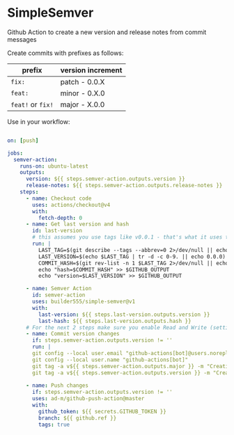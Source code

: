 # SimpleSemver
Github Action to create a new version and release notes from commit messages

Create commits with prefixes as follows:

| prefix            | version increment    |
|------------------|----------------------|
| `fix:`            | patch - 0.0.X        | 
| `feat:`          | minor - 0.X.0        | 
| `feat!` or `fix!` | major - X.0.0        | 

Use in your workflow:

```yaml

on: [push]

jobs:
  semver-action:
    runs-on: ubuntu-latest
    outputs:
      version: ${{ steps.semver-action.outputs.version }}
      release-notes: ${{ steps.semver-action.outputs.release-notes }}
    steps:
      - name: Checkout code
        uses: actions/checkout@v4
        with:
          fetch-depth: 0
      - name: Get last version and hash
        id: last-version
        # this assumes you use tags like v0.0.1 - that's what it uses to get hash of the last tagged version
        run: |
          LAST_TAG=$(git describe --tags --abbrev=0 2>/dev/null || echo "") || true
          LAST_VERSION=$(echo $LAST_TAG | tr -d -c 0-9. || echo 0.0.0) || true
          COMMIT_HASH=$(git rev-list -n 1 $LAST_TAG 2>/dev/null || echo "") || true
          echo "hash=$COMMIT_HASH" >> $GITHUB_OUTPUT
          echo "version=$LAST_VERSION" >> $GITHUB_OUTPUT

      - name: Semver Action
        id: semver-action
        uses: builder555/simple-semver@v1
        with:
          last-version: ${{ steps.last-version.outputs.version }}
          last-hash: ${{ steps.last-version.outputs.hash }}
      # For the next 2 steps make sure you enable Read and Write (settings > actions > general > Workflow permissions)
      - name: Commit version changes
        if: steps.semver-action.outputs.version != ''
        run: |
        git config --local user.email "github-actions[bot]@users.noreply.github.com"
        git config --local user.name "github-actions[bot]"
        git tag -a v${{ steps.semver-action.outputs.major }} -m "Creating release v${{ steps.semver-action.outputs.major }}" 2>/dev/null || true
        git tag -a v${{ steps.semver-action.outputs.version }} -m "Creating release v${{ steps.semver-action.outputs.version }}"
      
      - name: Push changes
        if: steps.semver-action.outputs.version != ''
        uses: ad-m/github-push-action@master
        with:
          github_token: ${{ secrets.GITHUB_TOKEN }}
          branch: ${{ github.ref }}
          tags: true
```
